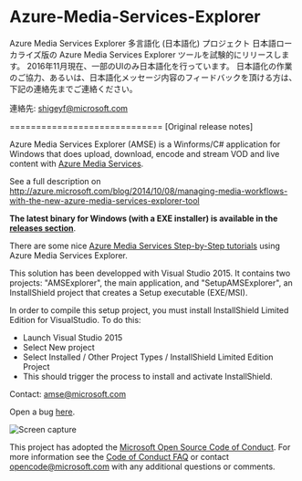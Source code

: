 ﻿Azure-Media-Services-Explorer
=============================
Azure Media Services Explorer 多言語化 (日本語化) プロジェクト
日本語ローカライズ版の Azure Media Services Explorer ツールを試験的にリリースします。
2016年11月現在、一部のUIのみ日本語化を行っています。
日本語化の作業のご協力、あるいは、日本語化メッセージ内容のフィードバックを頂ける方は、下記の連絡先までご連絡ください。

連絡先: shigeyf@microsoft.com


=============================
[Original release notes]

Azure Media Services Explorer (AMSE) is a Winforms/C# application for Windows that does upload, download, encode and stream VOD and live content with [Azure Media Services](https://azure.microsoft.com/en-us/services/media-services/).

See a full description on http://azure.microsoft.com/blog/2014/10/08/managing-media-workflows-with-the-new-azure-media-services-explorer-tool

**The latest binary for Windows (with a EXE installer) is available in the [releases section](https://github.com/Azure/Azure-Media-Services-Explorer/releases)**.

There are some nice [Azure Media Services Step-by-Step tutorials](https://docs.com/fukushima-shigeyuki/3439/english-azure-media-services-step-by-step-series) using Azure Media Services Explorer.

This solution has been developped with Visual Studio 2015. It contains two projects: "AMSExplorer", the main application, and "SetupAMSExplorer", an InstallShield project that creates a Setup executable (EXE/MSI).

In order to compile this setup project, you must install InstallShield Limited Edition for VisualStudio. To do this:
- Launch Visual Studio 2015
- Select New project
- Select Installed / Other Project Types / InstallShield Limited Edition Project
- This should trigger the process to install and activate InstallShield.

Contact: amse@microsoft.com

Open a bug [here](https://github.com/Azure/Azure-Media-Services-Explorer/issues/new).

![Screen capture](https://cloud.githubusercontent.com/assets/8104205/18006831/e6808a8c-6ba1-11e6-80e9-7d8e4a8b1a08.png)

This project has adopted the [Microsoft Open Source Code of Conduct](https://opensource.microsoft.com/codeofconduct/). For more information see the [Code of Conduct FAQ](https://opensource.microsoft.com/codeofconduct/faq/) or contact [opencode@microsoft.com](mailto:opencode@microsoft.com) with any additional questions or comments.